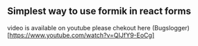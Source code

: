 ## Simplest way to use formik in react forms

video is available on youtube please chekout here (Bugslogger)[https://www.youtube.com/watch?v=QIJfY9-EoCg]

